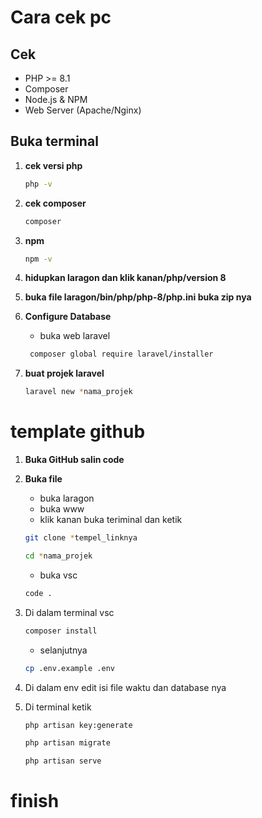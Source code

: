# Cara cek pc

## Cek
- PHP >= 8.1
- Composer
- Node.js & NPM
- Web Server (Apache/Nginx)

## Buka terminal

1. **cek versi php**
    ```bash
    php -v
    ```

2. **cek composer**
    ```bash
    composer
    ```

3. **npm**
    ```bash
    npm -v
    ```

4. **hidupkan laragon dan klik kanan/php/version 8**
    

5. **buka file laragon/bin/php/php-8/php.ini buka zip nya**
   

6. **Configure Database**
    - buka web laravel 
   ```bash
    composer global require laravel/installer
    ```

7. **buat projek laravel**
    ```bash
    laravel new *nama_projek
    ```
#
#
# template github

1. **Buka GitHub salin code**

2. **Buka file**
    - buka laragon
    - buka www
    - klik kanan buka teriminal dan ketik
     ```bash
    git clone *tempel_linknya
    ```
     ```bash
    cd *nama_projek
    ```
    - buka vsc 
     ```bash
    code .
    ```
3. Di dalam terminal vsc
    ```bash
    composer install
    ```
    - selanjutnya
    ```bash
    cp .env.example .env
    ```
4. Di dalam env edit isi file waktu dan database nya

5. Di terminal ketik
     ```bash
    php artisan key:generate
    ```
     ```bash
    php artisan migrate
    ```
     ```bash
    php artisan serve
    ```

# finish